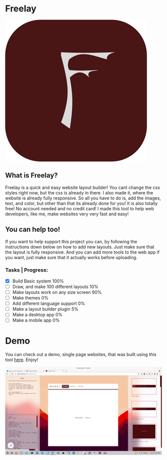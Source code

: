# Freelay
![freelay logo](https://github.com/LublubXT/freelay/blob/main/layout_img/logo.png)

## What is Freelay?
Freelay is a quick and easy website layout builder! You cant change the css styles right now, but the css is already in there. I also made it, where the website is already fully responsive. So all you have to do is, add the images, text, and color, but other than that its already done for you! It is also totally free! No account needed and no credit card! I made this tool to help web developers, like me, make websites very very fast and easy! 

## You can help too!
If you want to help support this project you can, by following the instructions down below on how to add new layouts. Just make sure that the layout is fully responsive. And you can add more tools to the web app if you want, just make sure that it actually works before uploading.

### Tasks | Progress:
- [x] Build Basic system      100%
- [ ] Draw, and make 100 different layouts      10%
- [ ] Make layouts work on any size screen   90%
- [ ] Make themes 0%
- [ ] Add different language support 0%
- [ ] Make a layout builder plugin 5%
- [ ] Make a desktop app 0%
- [ ] Make a mobile app 0%

# Demo
You can check out a demo, single page websites, that was built using this tool [here](https://lublubxt.github.io/freelay/example-websites/Explorer/index.html). Enjoy! 

![screen shot](https://github.com/LublubXT/freelay/blob/main/Screenshot%20from%202022-01-28%2010-21-10.png)
